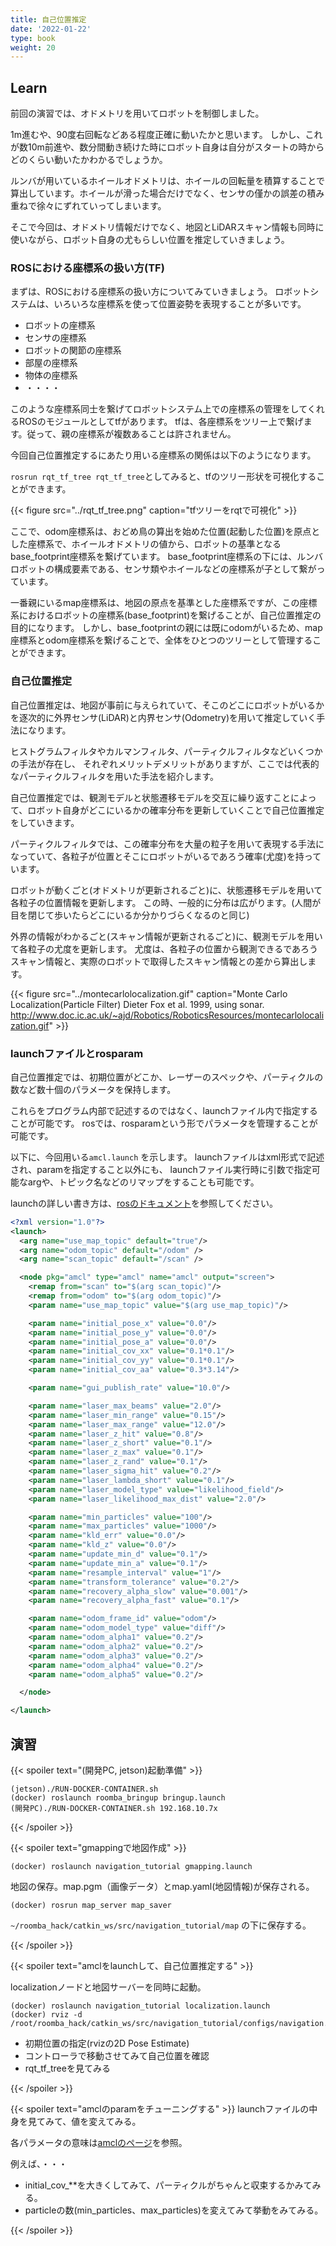 ```yaml
---
title: 自己位置推定
date: '2022-01-22'
type: book
weight: 20
---
```


<!--more-->

## Learn

前回の演習では、オドメトリを用いてロボットを制御しました。

1m進むや、90度右回転などある程度正確に動いたかと思います。
しかし、これが数10m前進や、数分間動き続けた時にロボット自身は自分がスタートの時からどのくらい動いたかわかるでしょうか。

ルンバが用いているホイールオドメトリは、ホイールの回転量を積算することで算出しています。ホイールが滑った場合だけでなく、センサの僅かの誤差の積み重ねで徐々にずれていってしまいます。

そこで今回は、オドメトリ情報だけでなく、地図とLiDARスキャン情報も同時に使いながら、ロボット自身の尤もらしい位置を推定していきましょう。

### ROSにおける座標系の扱い方(TF)
まずは、ROSにおける座標系の扱い方についてみていきましょう。
ロボットシステムは、いろいろな座標系を使って位置姿勢を表現することが多いです。

- ロボットの座標系
- センサの座標系
- ロボットの関節の座標系
- 部屋の座標系
- 物体の座標系
-  ・・・・

このような座標系同士を繋げてロボットシステム上での座標系の管理をしてくれるROSのモジュールとしてtfがあります。
tfは、各座標系をツリー上で繋げます。従って、親の座標系が複数あることは許されません。

今回自己位置推定するにあたり用いる座標系の関係は以下のようになります。

`rosrun rqt_tf_tree rqt_tf_tree`としてみると、tfのツリー形状を可視化することができます。

{{< figure src="../rqt_tf_tree.png" caption="tfツリーをrqtで可視化" >}}

ここで、odom座標系は、おどめ鳥の算出を始めた位置(起動した位置)を原点とした座標系で、ホイールオドメトリの値から、ロボットの基準となるbase_footprint座標系を繋げています。
base_footprint座標系の下には、ルンバロボットの構成要素である、センサ類やホイールなどの座標系が子として繋がっています。

一番親にいるmap座標系は、地図の原点を基準とした座標系ですが、この座標系におけるロボットの座標系(base_footprint)を繋げることが、自己位置推定の目的になります。
しかし、base_footprintの親には既にodomがいるため、map座標系とodom座標系を繋げることで、全体をひとつのツリーとして管理することができます。


### 自己位置推定

自己位置推定は、地図が事前に与えられていて、そこのどこにロボットがいるかを逐次的に外界センサ(LiDAR)と内界センサ(Odometry)を用いて推定していく手法になります。

ヒストグラムフィルタやカルマンフィルタ、パーティクルフィルタなどいくつかの手法が存在し、
それぞれメリットデメリットがありますが、ここでは代表的なパーティクルフィルタを用いた手法を紹介します。

自己位置推定では、観測モデルと状態遷移モデルを交互に繰り返すことによって、ロボット自身がどこにいるかの確率分布を更新していくことで自己位置推定をしていきます。

パーティクルフィルタでは、この確率分布を大量の粒子を用いて表現する手法になっていて、各粒子が位置とそこにロボットがいるであろう確率(尤度)を持っています。

ロボットが動くごと(オドメトリが更新されるごと)に、状態遷移モデルを用いて各粒子の位置情報を更新します。
この時、一般的に分布は広がります。(人間が目を閉じて歩いたらどこにいるか分かりづらくなるのと同じ)

外界の情報がわかるごと(スキャン情報が更新されるごと)に、観測モデルを用いて各粒子の尤度を更新します。
尤度は、各粒子の位置から観測できるであろうスキャン情報と、実際のロボットで取得したスキャン情報との差から算出します。

{{< figure src="../montecarlolocalization.gif" caption="Monte Carlo Localization(Particle Filter) Dieter Fox et al. 1999, using sonar. http://www.doc.ic.ac.uk/~ajd/Robotics/RoboticsResources/montecarlolocalization.gif" >}}

<!-- リサンプリング -->

### launchファイルとrosparam

自己位置推定では、初期位置がどこか、レーザーのスペックや、パーティクルの数など数十個のパラメータを保持します。

これらをプログラム内部で記述するのではなく、launchファイル内で指定することが可能です。
rosでは、rosparamという形でパラメータを管理することが可能です。

以下に、今回用いる`amcl.launch` を示します。
launchファイルはxml形式で記述され、paramを指定すること以外にも、
launchファイル実行時に引数で指定可能なargや、トピック名などのリマップをすることも可能です。

launchの詳しい書き方は、[rosのドキュメント](http://wiki.ros.org/ja/roslaunch/XML)を参照してください。


``` xml
<?xml version="1.0"?>
<launch>
  <arg name="use_map_topic" default="true"/>
  <arg name="odom_topic" default="/odom" />
  <arg name="scan_topic" default="/scan" />

  <node pkg="amcl" type="amcl" name="amcl" output="screen">
    <remap from="scan" to="$(arg scan_topic)"/>    
    <remap from="odom" to="$(arg odom_topic)"/>    
    <param name="use_map_topic" value="$(arg use_map_topic)"/>

    <param name="initial_pose_x" value="0.0"/>
    <param name="initial_pose_y" value="0.0"/>
    <param name="initial_pose_a" value="0.0"/>
    <param name="initial_cov_xx" value="0.1*0.1"/>
    <param name="initial_cov_yy" value="0.1*0.1"/>
    <param name="initial_cov_aa" value="0.3*3.14"/>

    <param name="gui_publish_rate" value="10.0"/>

    <param name="laser_max_beams" value="2.0"/>
    <param name="laser_min_range" value="0.15"/>
    <param name="laser_max_range" value="12.0"/>
    <param name="laser_z_hit" value="0.8"/>
    <param name="laser_z_short" value="0.1"/>
    <param name="laser_z_max" value="0.1"/>
    <param name="laser_z_rand" value="0.1"/>
    <param name="laser_sigma_hit" value="0.2"/>
    <param name="laser_lambda_short" value="0.1"/>
    <param name="laser_model_type" value="likelihood_field"/>
    <param name="laser_likelihood_max_dist" value="2.0"/>

    <param name="min_particles" value="100"/>
    <param name="max_particles" value="1000"/>
    <param name="kld_err" value="0.0"/>
    <param name="kld_z" value="0.0"/>
    <param name="update_min_d" value="0.1"/>
    <param name="update_min_a" value="0.1"/>
    <param name="resample_interval" value="1"/>
    <param name="transform_tolerance" value="0.2"/>
    <param name="recovery_alpha_slow" value="0.001"/>
    <param name="recovery_alpha_fast" value="0.1"/>

    <param name="odom_frame_id" value="odom"/>
    <param name="odom_model_type" value="diff"/>
    <param name="odom_alpha1" value="0.2"/>
    <param name="odom_alpha2" value="0.2"/>
    <param name="odom_alpha3" value="0.2"/>
    <param name="odom_alpha4" value="0.2"/>
    <param name="odom_alpha5" value="0.2"/>

  </node>

</launch>
```

## 演習
<!-- {{< spoiler text="Dockerfileにamclを追加してBuildする" >}}
{{< /spoiler >}} -->

{{< spoiler text="(開発PC, jetson)起動準備" >}}

```
(jetson)./RUN-DOCKER-CONTAINER.sh
(docker) roslaunch roomba_bringup bringup.launch
(開発PC)./RUN-DOCKER-CONTAINER.sh 192.168.10.7x
```

{{< /spoiler >}}

{{< spoiler text="gmappingで地図作成" >}}

```
(docker) roslaunch navigation_tutorial gmapping.launch
```

地図の保存。map.pgm（画像データ）とmap.yaml(地図情報)が保存される。
```
(docker) rosrun map_server map_saver
```
`~/roomba_hack/catkin_ws/src/navigation_tutorial/map` の下に保存する。

{{< /spoiler >}}

{{< spoiler text="amclをlaunchして、自己位置推定する" >}}

localizationノードと地図サーバーを同時に起動。
```
(docker) roslaunch navigation_tutorial localization.launch
(docker) rviz -d /root/roomba_hack/catkin_ws/src/navigation_tutorial/configs/navigation.rviz
```
- 初期位置の指定(rvizの2D Pose Estimate)
- コントローラで移動させてみて自己位置を確認
- rqt_tf_treeを見てみる

{{< /spoiler >}}

{{< spoiler text="amclのparamをチューニングする" >}}
launchファイルの中身を見てみて、値を変えてみる。

各パラメータの意味は[amclのページ](https://wiki.ros.org/amcl#Parameters)を参照。

例えば、・・・
- initial_cov_**を大きくしてみて、パーティクルがちゃんと収束するかみてみる。
- particleの数(min_particles、max_particles)を変えてみて挙動をみてみる。

{{< /spoiler >}}
